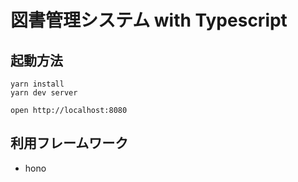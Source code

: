 # 図書管理システム with Typescript

## 起動方法

```
yarn install
yarn dev server
```

```
open http://localhost:8080
```

## 利用フレームワーク

- hono

